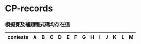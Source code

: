 # CP-records
### 模擬賽及補題程式碼均存在這

|contests|A|B|C|D|E|F|G|H|I|J|K|L|M|
|---|---|---|---|---|---|---|---|---|---|---|---|---|---|
